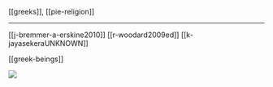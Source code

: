 [[greeks]], [[pie-religion]]

---

[[j-bremmer-a-erskine2010]]
[[r-woodard2009ed]]
[[k-jayasekeraUNKNOWN]]

[[greek-beings]]

![](pics/298363.png)
